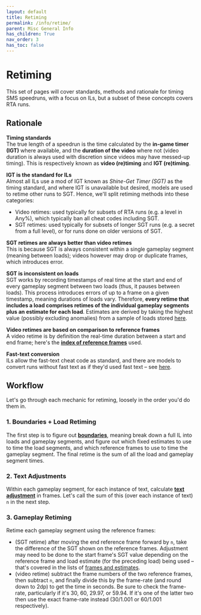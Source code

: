 ```yaml
---
layout: default
title: Retiming
permalink: /info/retime/
parent: Misc General Info
has_children: True
nav_order: 3
has_toc: false
---
```


# Retiming

This set of pages will cover standards, methods and rationale for timing SMS speedruns, with a focus on ILs, but a subset of these concepts covers RTA runs.

## Rationale
**Timing standards**  
The true length of a speedrun is the time calculated by the **in-game timer (IGT)** where available, and the **duration of the video** where not (video duration is always used with discretion since videos may have messed-up timing). This is respectively known as **video (re)timing** and **IGT (re)timing**.

**IGT is the standard for ILs**  
Almost all ILs use a mod of IGT known as *Shine-Get Timer (SGT)* as the timing standard, and where IGT is unavailable but desired, models are used to retime other runs to SGT. Hence, we'll split retiming methods into these categories:
* Video retimes: used typically for subsets of RTA runs (e.g. a level in Any%), which typically ban all cheat codes including SGT.
* SGT retimes: used typically for subsets of longer SGT runs (e.g. a secret from a full level), or for runs done on older versions of SGT.

**SGT retimes are always better than video retimes**  
This is because SGT is always consistent within a single gameplay segment (meaning between loads); videos however may drop or duplicate frames, which introduces error.

**SGT is inconsistent on loads**  
SGT works by recording timestamps of real time at the start and end of every gameplay segment between two loads (thus, it pauses between loads). This process introduces errors of up to a frame on a given timestamp, meaning durations of loads vary. Therefore, **every retime that includes a load comprises retimes of the individual gameplay segments plus an estimate for each load**. Estimates are derived by taking the highest value (possibly excluding anomalies) from a sample of loads stored [here](https://tiny.cc/smsilretiming).

**Video retimes are based on comparison to reference frames**  
A video retime is by definition the real-time duration between a start and end frame; here's the [**index of reference frames**](https://smscommunity.github.io/sms-guide/info/retime/boundary#reference-frames) used.

**Fast-text conversion**  
ILs allow the fast-text cheat code as standard, and there are models to convert runs without fast text as if they'd used fast text – see [here](https://smscommunity.github.io/sms-guide/info/retime/text/).

## Workflow

Let's go through each mechanic for retiming, loosely in the order you'd do them in.

### 1. Boundaries + Load Retiming
The first step is to figure out [**boundaries**](https://smscommunity.github.io/sms-guide/info/retime/boundary), meaning break down a full IL into loads and gameplay segments, and figure out which fixed estimates to use to time the load segments, and which reference frames to use to time the gameplay segment. The final retime is the sum of all the load and gameplay segment times.

### 2. Text Adjustments
Within each gameplay segment, for each instance of text, calculate [**text adjustment**](https://smscommunity.github.io/sms-guide/info/retime/text) in frames. Let's call the sum of this (over each instance of text) `n` in the next step.

### 3. Gameplay Retiming
Retime each gameplay segment using the reference frames:
   - (SGT retime) after moving the end reference frame forward by `n`, take the difference of the SGT shown on the reference frames. Adjustment may need to be done to the start frame's SGT value depending on the reference frame and load estimate (for the preceding load) being used – that's covered in the lists of [frames and estimates](https://smscommunity.github.io/sms-guide/info/retime/boundary/#reference-frames).
   - (video retime) subtract the frame numbers of the two reference frames, then subtract `n`, and finally divide this by the frame-rate (and round down to 2dp) to get the time in seconds. Be sure to check the frame-rate, particularly if it's 30, 60, 29.97, or 59.94. If it's one of the latter two then use the exact frame-rate instead (30/1.001 or 60/1.001 respectively).
